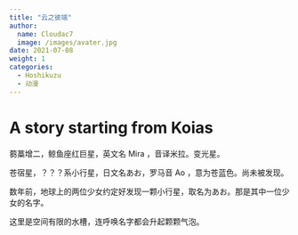 ```yaml
---
title: "云之彼端"
author: 
  name: Cloudac7
  image: /images/avater.jpg
date: 2021-07-08
weight: 1
categories:
  - Hoshikuzu
  - 动漫
---
```


# A story starting from Koias

蒭藁增二，鲸鱼座红巨星，英文名 Mira ，音译米拉。变光星。

苍宿星，？？？系小行星，日文名あお，罗马音 Ao ，意为苍蓝色。尚未被发现。

数年前，地球上的两位少女约定好发现一颗小行星，取名为あお。那是其中一位少女的名字。

这里是空间有限的水槽，连呼唤名字都会升起颗颗气泡。

